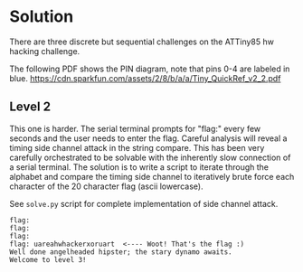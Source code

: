
# Solution

There are three discrete but sequential challenges on the ATTiny85 hw hacking challenge.

The following PDF shows the PIN diagram, note that pins 0-4 are labeled in blue.
https://cdn.sparkfun.com/assets/2/8/b/a/a/Tiny_QuickRef_v2_2.pdf


## Level 2

This one is harder. The serial terminal prompts for "flag:" every few seconds and the user
needs to enter the flag. Careful analysis will reveal a timing side channel attack in the 
string compare. This has been very carefully orchestrated to be solvable with the inherently 
slow connection of a serial terminal. The solution is to write a script to iterate through 
the alphabet and compare the timing side channel to iteratively brute force each character
of the 20 character flag (ascii lowercase). 

See `solve.py` script for complete implementation of side channel attack.

```
flag: 
flag: 
flag: 
flag: uareahwhackerxoruart  <---- Woot! That's the flag :)
Well done angelheaded hipster; the stary dynamo awaits.
Welcome to level 3!
```


